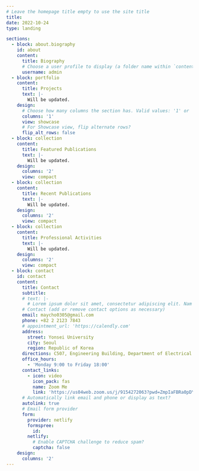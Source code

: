 ```yaml
---
# Leave the homepage title empty to use the site title
title:
date: 2022-10-24
type: landing

sections:
  - block: about.biography
    id: about
    content:
      title: Biography
      # Choose a user profile to display (a folder name within `content/authors/`)
      username: admin
  - block: portfolio
    content:
      title: Projects
      text: |-
        Will be updated.
    design:
      # Choose how many columns the section has. Valid values: '1' or '2'.
      columns: '1'
      view: showcase
      # For Showcase view, flip alternate rows?
      flip_alt_rows: false
  - block: collection
    content:
      title: Featured Publications
      text: |-
        Will be updated.
    design:
      columns: '2'
      view: compact
  - block: collection
    content:
      title: Recent Publications
      text: |-
        Will be updated.
    design:
      columns: '2'
      view: compact
  - block: collection
    content:
      title: Professional Activities
      text: |-
        Will be updated.
    design:
      columns: '2'
      view: compact
  - block: contact
    id: contact
    content:
      title: Contact
      subtitle:
      # text: |-
        # Lorem ipsum dolor sit amet, consectetur adipiscing elit. Nam mi diam, venenatis ut magna et, vehicula efficitur enim.
      # Contact (add or remove contact options as necessary)
      email: maycho0305@gmail.com
      phone: +82 2 2123 7843
      # appointment_url: 'https://calendly.com'
      address:
        street: Yonsei University
        city: Seoul
        region: Republic of Korea
      directions: C507, Engineering Building, Department of Electrical and Electronic Engineering
      office_hours:
        - 'Monday 9:00 to Friday 18:00'
      contact_links:
        - icon: video
          icon_pack: fas
          name: Zoom Me
          link: 'https://us04web.zoom.us/j/9154272063?pwd=ZmpIaFBRa0pDYjJLcFAyQmZWNjl1UT09'
      # Automatically link email and phone or display as text?
      autolink: true
      # Email form provider
      form:
        provider: netlify
        formspree:
          id:
        netlify:
          # Enable CAPTCHA challenge to reduce spam?
          captcha: false
    design:
      columns: '2'
---
```


